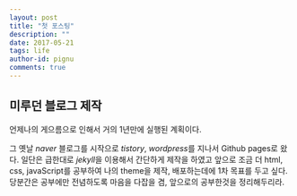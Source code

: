 ```yaml
---
layout: post
title: "첫 포스팅"
description: ""
date: 2017-05-21
tags: life
author-id: pignu
comments: true
---
```




## 미루던 블로그 제작

언제나의 게으름으로 인해서 거의 1년만에 실행된 계획이다.

그 옛날 *naver* 블로그를 시작으로 *tistory*, *wordpress*를 지나서 Github pages로 왔다. 일단은 급한대로 *jekyll*을 이용해서 간단하게 제작을 하였고 앞으로 조금 더 html, css, javaScript를 공부하여 나의 theme을 제작, 배포하는데에 1차 목표를 두고 싶다.
당분간은 공부에만 전념하도록 마음을 다잡을 겸, 앞으로의 공부한것을 정리해두리라.

